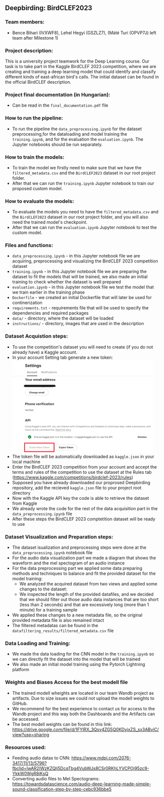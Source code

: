 ## Deepbirding: BirdCLEF2023 
### Team members: 
- Bence Bihari (IVXWF8), Lehel Hegyi (GSZLZ7), (Máté Turi (OPVP7J) left team after Milestone 1)
### Project description: 
This is a university project teamwork for the Deep Learning course. Our task is to take part in the Kaggle BirdCLEF 2023 competition, where we are creating and training a deep learning model that could identify and classify different kinds of east-african bird's calls. The initial dataset can be found in the official BirdCLEF description.

### Project final documentation (in Hungarian):
- Can be read in the `final_documentation.pdf` file

### How to run the pipeline:
- To run the pipeline the `data_preprocessing.ipynb` for the dataset preprocessing,for the dataloading and model training the `training.ipynb`,
  and for the evaluation the `evaluation.ipynb`. The Jupyter notebooks should be run separately.
   
### How to train the models: 
- To train the model we firstly need to make sure that we have the `filtered_metadata.csv` and the `BirdCLEF2023` dataset in our root project folder.
- After that we can run the `training.ipynb` Jupyter notebook to train our proposed custom model.
  
### How to evaluate the models: 
- To evaluate the models you need to have the `filtered_metadata.csv` and the `BirdCLEF2023` dataset in our root project folder, and you will also need the trained model's checkpoint. 
- After that we can run the `evaluation.ipynb` Jupyter notebook to test the custom model.
 
### Files and functions:
- `data_preprocessing.ipynb` - in this Jupyter notebook file we are acquiring, preprocessing and visualizing the BirdCLEF 2023 competition dataset
- `training.ipynb` - in this Jupyter notebook file we are preparing the dataset to fit the models that will be trained, we also made an initial training to check whether the dataset is well prepared
- `evaluation.ipynb` - in this Jupyter notebook file we test the model that we train earlier in the training phase
- `Dockerfile` - we created an initial Dockerfile that will later be used for continerization
- `requirements.txt` - requirements file that will be used to specify the dependencies and required packages
- `data/` - directory, where the dataset will be loaded
- `instructions/` - directory, images that are used in the description
  
### Dataset Acquistion steps:
- To use the competition's dataset you will need to create (if you do not already have) a Kaggle account.
- In your account Setting tab generate a new token:
  ![image](https://github.com/turi-mate/deepbirding/blob/main/instructions/creating_token.png)
- The token file will be automatically downloaded as `kaggle.json` in your local machine
- Enter the BirdCLEF 2023 competition from your account and accept the terms and rules of the competition to use the dataset at the Rules tab (https://www.kaggle.com/competitions/birdclef-2023/rules)
- Supposed you have already downloaded our proprosed Deepbirding repository, add the recieved `kaggle.json` file to your project root directory
- Now with the Kaggle API key the code is able to retrieve the dataset from Kaggle
- We already wrote the code for the rest of the data acquisition part in the `data_preprocessing.ipynb` file
- After these steps the BirdCLEF 2023 comptetition dataset will be ready to use

### Dataset Visualization and Preparation steps:
- The dataset isualization and preprocessing steps were done at the `data_preprocessing.ipynb` notebook file  
- For the audio data visualization part we made a diagram that shows the waveform and the mel spectogram of an audio instance 
- For the data preprocessing part we applied some data preparing methods and techniques to balance and fit the provided dataset for the model training:
  - We analyzed the acquired dataset from two views and applied some changes to the dataset:
  - We inspected the length of the provided datafiles, and we decided that we should filter out those audio data instances that are too short (less than 2 seconds) and that are excessively long (more than 1 minute) for a training sample
- We applied these changes to a new metadata file, so the original provided metadata file is also remained intact
- The filtered metadatas can be found in the `datafiltering_results/filtered_metadata.csv` file

### Data Loading and Training:
- We made the data loading for the CNN model in the `training.ipynb` so we can directly fit the dataset into the model that will be trained
- We also made an initial model training using the Pytorch Lightning platform

### Weights and Biases Access for the best modell file
- The trained modell wheights are located in our team Wandb project as artifacts. Due to size issues we could not upload the modell weights to GitHub.
- We recommend for the best experience to contact us for access to the Wandb project and this way both the Dashboards and the Artifacts can be accessed.
- The best modell weights can be found in this link: https://drive.google.com/file/d/1FYlRX_3Qsv4ZG5Q0KDyixZS_sx3ABviC/view?usp=sharing

### Resources used:
- Feeding audio datas to CNN: https://www.mdpi.com/2076-3417/11/13/5796?fbclid=IwAR2IWzKZQIj5DcqTbg4VubWJs8CSr0RKhLYVCPOj95zc9-YkkW0WgR8iKsQ
- Converting audio files to Mel Spectograms: https://towardsdatascience.com/audio-deep-learning-made-simple-sound-classification-step-by-step-cebc936bbe5
